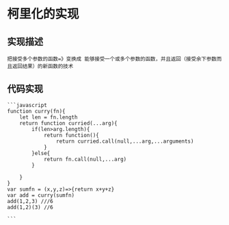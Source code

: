 # 柯里化的实现

## 实现描述

    把接受多个参数的函数=》变换成 能够接受一个或多个参数的函数，并且返回（接受余下参数而且返回结果）的新函数的技术

## 代码实现

    ```javascript
    function curry(fn){
        let len = fn.length 
        return function curried(...arg){
            if(len>arg.length){
                return function(){
                    return curried.call(null,...arg,...arguments) 
                }
            }else{
                return fn.call(null,...arg)
            }
            
        }
    }
    var sumfn = (x,y,z)=>{return x+y+z}
    var add = curry(sumfn)
    add(1,2,3) ///6
    add(1,2)(3) //6

    ```
